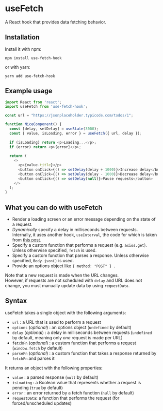 # useFetch
A React hook that provides data fetching behavior.

## Installation
Install it with npm:
```
npm install use-fetch-hook
```
or with yarn:
```
yarn add use-fetch-hook
```

## Example usage
```javascript
import React from 'react';
import useFetch from 'use-fetch-hook';

const url = "https://jsonplaceholder.typicode.com/todos/1";

function NiceComponent() {
  const [delay, setDelay] = useState(3000);
  const { value, isLoading, error } = useFetch({ url, delay });
  
  if (isLoading) return <p>Loading...</p>;
  if (error) return <p>{error}</p>;
  
  return (
    <>
      <p>{value.title}</p>
      <button onClick={() => setDelay(delay + 1000)}>Increase delay</button>
      <button onClick={() => setDelay(delay - 1000)}>Decrease delay</button>
      <button onClick={() => setDelay(null)}>Pause requests</button>
    </>
  );
}
```

## What you can do with useFetch
* Render a loading screen or an error message depending on the state of a request.
* *Dynamically* specify a delay in milliseconds between requests. Internally, it uses another hook, `useInterval`, the code for which is taken from [this post](https://overreacted.io/making-setinterval-declarative-with-react-hooks/#just-show-me-the-code).
* Specify a custom function that performs a request (e.g. `axios.get`). Unless otherwise specified, `fetch` is used.
* Specify a custom function that parses a response. Unless otherwise specified, `Body.json()` is used.
* Provide an options object like `{ method: "POST" } `.

Note that a new request is made when the URL changes.  
However, if requests are not scheduled with `delay` and URL does not change, you must manually update data by using `requestData`.

## Syntax
useFetch takes a single object with the following arguments:  
- `url` : a URL that is used to perform a request 
- `options` (*optional*) : an options object  (`undefined` by default)
- `delay` (*optional*) : a delay in milliseconds between requests  (`undefined` by default, meaning only *one* request is made per URL)
- `fetchFn` (*optional*) : a custom function that performs a request  (`window.fetch` by default)
- `parseFn` (*optional*) : a custom function that takes a response returned by `fetchFn` and parses it

It returns an object with the following properties:
- `value` : a parsed response (`null` by default)
- `isLoading` : a Boolean value that represents whether a request is pending (`true` by default)
- `error` : an error returned by a fetch function (`null` by default)
- `requestData`: a function that performs the request (for forced/unscheduled updates)

